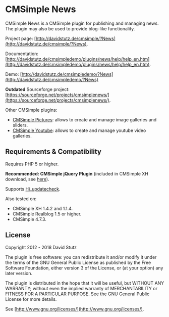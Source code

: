# CMSimple News

CMSimple News is a CMSimple plugin for publishing and managing news. The plugin may also be used to provide blog-like functionality.

Project page: [http://davidstutz.de/cmsimple/?News](http://davidstutz.de/cmsimple/?News).

Documentation: [http://davidstutz.de/cmsimpledemo/plugins/news/help/help_en.htm](http://davidstutz.de/cmsimpledemo/plugins/news/help/help_en.htm).

Demo: [http://davidstutz.de/cmsimpledemo/?News](http://davidstutz.de/cmsimpledemo/?News)

**Outdated** Sourceforge project: [https://sourceforge.net/projects/cmsimplenews/](https://sourceforge.net/projects/cmsimplenews/).

Other CMSimple plugins:

* [CMSimple Pictures](https://github.com/davidstutz/cmsimple-pictures): allows to create and manage image galleries and sliders.
* [CMSimple Youtube](https://github.com/davidstutz/cmsimple-youtube): allows to create and manage youtube video galleries.

## Requirements & Compatibility

Requires PHP 5 or higher.

**Recommended: CMSimple jQuery Plugin** (included in CMSimple XH download, see [here](http://www.cmsimple-xh.org/?CMSimple_XH:Plugins)).

Supports [Hi_updatecheck](http://cmsimple.holgerirmler.de/en/?Plugins:UpdateCheck).

Also tested on:

* CMSimple XH 1.4.2 and 1.1.4.
* CMSimple Realblog 1.5 or higher.
* CMSimple 4.7.3.

## License

Copyright 2012 - 2018 David Stutz

The plugin is free software: you can redistribute it and/or modify it under the terms of the GNU General Public License as published by the Free Software Foundation, either version 3 of the License, or (at your option) any later version.

The plugin is distributed in the hope that it will be useful, but WITHOUT ANY WARRANTY; without even the implied warranty of MERCHANTABILITY or FITNESS FOR A PARTICULAR PURPOSE. See the GNU General Public License for more details.

See [http://www.gnu.org/licenses/](http://www.gnu.org/licenses/).